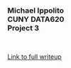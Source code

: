 <h3>Michael Ippolito<br />
CUNY DATA620<br />
Project 3</h3>
<br />

[Link to full writeup](https://htmlpreview.github.io/?https://raw.githubusercontent.com/mmippolito/cuny_data620_project3/main/ippolito_project3.html)
